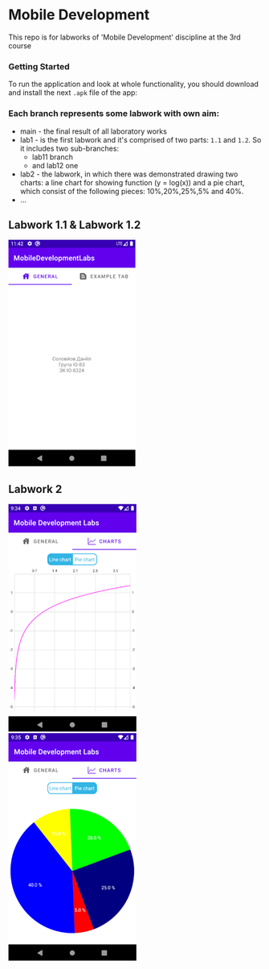 # Mobile Development

This repo is for labworks of 'Mobile Development' discipline at the 3rd course

### Getting Started

To run the application and look at whole functionality, you should download and install the next ```.apk``` file of the app:



### Each branch represents some labwork with own aim:
- main - the final result of all laboratory works
- lab1 - is the first labwork and it's comprised of two parts: ```1.1``` and ```1.2```. So it includes two sub-branches:
  - lab11 branch
  - and lab12 one
- lab2 - the labwork, in which there was demonstrated drawing two charts: a line chart for showing
 function (y = log(x)) and a pie chart, which consist of the following pieces: 10%,20%,25%,5% and 40%.
- ...

## Labwork 1.1 & Labwork 1.2
![](https://github.com/danilos1/mobile-development-labs/blob/main/img/app1.png)

## Labwork 2
![](https://github.com/danilos1/mobile-development-labs/blob/main/img/app3.png)
![](https://github.com/danilos1/mobile-development-labs/blob/main/img/app4.png)

